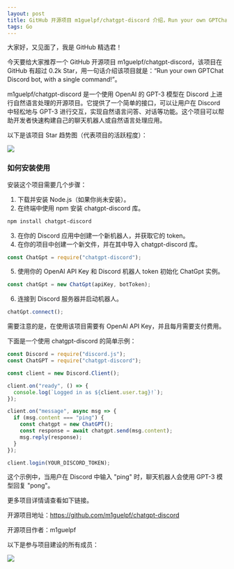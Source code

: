 ```yaml
---
layout: post
title: GitHub 开源项目 m1guelpf/chatgpt-discord 介绍，Run your own GPTChat Discord bot, with a single command!
tags: Go
---
```


大家好，又见面了，我是 GitHub 精选君！

今天要给大家推荐一个 GitHub 开源项目 m1guelpf/chatgpt-discord，该项目在 GitHub 有超过 0.2k Star，用一句话介绍该项目就是：“Run your own GPTChat Discord bot, with a single command!”。


m1guelpf/chatgpt-discord 是一个使用 OpenAI 的 GPT-3 模型在 Discord 上进行自然语言处理的开源项目。它提供了一个简单的接口，可以让用户在 Discord 中轻松地与 GPT-3 进行交互，实现自然语言问答、对话等功能。这个项目可以帮助开发者快速构建自己的聊天机器人或自然语言处理应用。


以下是该项目 Star 趋势图（代表项目的活跃程度）：

![](https://api.star-history.com/svg?repos=m1guelpf/chatgpt-discord&type=Timeline)

### 如何安装使用

安装这个项目需要几个步骤：

1. 下载并安装 Node.js（如果你尚未安装）。
2. 在终端中使用 npm 安装 chatgpt-discord 库。
```sh
npm install chatgpt-discord
```
3. 在你的 Discord 应用中创建一个新机器人，并获取它的 token。
4. 在你的项目中创建一个新文件，并在其中导入 chatgpt-discord 库。
```js
const ChatGpt = require("chatgpt-discord");
```
5. 使用你的 OpenAI API Key 和 Discord 机器人 token 初始化 ChatGpt 实例。
```js
const chatGpt = new ChatGpt(apiKey, botToken);
```
6. 连接到 Discord 服务器并启动机器人。
```js
chatGpt.connect();
```

需要注意的是，在使用该项目需要有 OpenAI API Key，并且每月需要支付费用。

下面是一个使用 chatgpt-discord 的简单示例：

```js
const Discord = require("discord.js");
const ChatGPT = require("chatgpt-discord");

const client = new Discord.Client();

client.on("ready", () => {
  console.log(`Logged in as ${client.user.tag}!`);
});

client.on("message", async msg => {
  if (msg.content === "ping") {
    const chatgpt = new ChatGPT();
    const response = await chatgpt.send(msg.content);
    msg.reply(response);
  }
});

client.login(YOUR_DISCORD_TOKEN);
```

这个示例中，当用户在 Discord 中输入 "ping" 时，聊天机器人会使用 GPT-3 模型回复 "pong"。


更多项目详情请查看如下链接。

开源项目地址：https://github.com/m1guelpf/chatgpt-discord 

开源项目作者：m1guelpf

以下是参与项目建设的所有成员：

![](https://contrib.rocks/image?repo=m1guelpf/chatgpt-discord)

